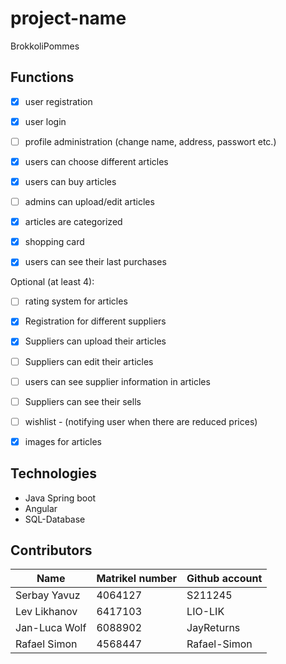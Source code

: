# project-name
BrokkoliPommes

## Functions
- [X] user registration
- [X] user login
- [ ] profile administration (change name, address, passwort etc.)
- [x] users can choose different articles
- [x] users can buy articles
- [ ] admins can upload/edit articles
- [X] articles are categorized
- [x] shopping card
- [x] users can see their last purchases


Optional (at least 4):
- [ ] rating system for articles
- [x] Registration for different suppliers
- [X] Suppliers can upload their articles
- [ ] Suppliers can edit their articles
- [ ] users can see supplier information in articles
- [ ] Suppliers can see their sells
- [ ] wishlist - (notifying user when there are reduced prices)
- [x] images for articles



## Technologies
- Java Spring boot
- Angular
- SQL-Database


## Contributors
| Name | Matrikel number | Github account |
| --- | --- | --- |
| Serbay Yavuz | 4064127 | S211245 |
| Lev Likhanov | 6417103 | LIO-LIK |
| Jan-Luca Wolf | 6088902 | JayReturns |
| Rafael Simon | 4568447 | Rafael-Simon |
